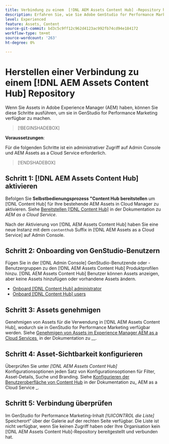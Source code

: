 ```yaml
---
title: Verbindung zu einem  [!DNL AEM Assets Content Hub] -Repository herstellen
description: Erfahren Sie, wie Sie Adobe GenStudio for Performance Marketing mit einem Adobe Experience Manager (AEM)- [!DNL Content Hub]  verbinden und vorhandene genehmigte Inhalte nutzen können.
level: Experienced
feature: Assets, Content
source-git-commit: bd3c5c9ff12c962d4123ac992fb74cd94e184172
workflow-type: tm+mt
source-wordcount: '263'
ht-degree: 0%

---
```


# Herstellen einer Verbindung zu einem [!DNL AEM Assets Content Hub] Repository

Wenn Sie Assets in Adobe Experience Manager (AEM) haben, können Sie diese Schritte ausführen, um sie in GenStudio for Performance Marketing verfügbar zu machen.

>[!BEGINSHADEBOX]

**Voraussetzungen**:

Für die folgenden Schritte ist ein administrativer Zugriff auf Admin Console und AEM Assets as a Cloud Service erforderlich.

>[!ENDSHADEBOX]

## Schritt 1: [!DNL AEM Assets Content Hub] aktivieren

Befolgen Sie **Selbstbedienungsprozess &quot;Content Hub bereitstellen** um [!DNL Content Hub] für Ihre bestehende AEM Assets in Cloud Manager zu aktivieren. Siehe [Bereitstellen [!DNL Content Hub]](https://experienceleague.adobe.com/de/docs/experience-manager-cloud-service/content/assets/content-hub/deploy-content-hub) in der Dokumentation zu _AEM as a Cloud Service_.

Nach der Aktivierung von [!DNL AEM Assets Content Hub] haben Sie eine neue Instanz mit dem `contenthub` Suffix in [!DNL AEM Assets as a Cloud Service] auf Admin Console.

## Schritt 2: Onboarding von GenStudio-Benutzern

Fügen Sie in der [!DNL Admin Console] GenStudio-Benutzende oder -Benutzergruppen zu den [!DNL AEM Assets Content Hub] Produktprofilen hinzu. [!DNL AEM Assets Content Hub] Benutzer können Assets anzeigen, aber keine Assets hinzufügen oder vorhandene Assets ändern.

- [Onboard [!DNL Content Hub] administrator](https://experienceleague.adobe.com/de/docs/experience-manager-cloud-service/content/assets/content-hub/deploy-content-hub#onboard-content-hub-administrator)
- [Onboard [!DNL Content Hub] users](https://experienceleague.adobe.com/de/docs/experience-manager-cloud-service/content/assets/content-hub/deploy-content-hub#onboard-content-hub-users)

## Schritt 3: Assets genehmigen

Genehmigen von Assets für die Verwendung in [!DNL AEM Assets Content Hub], wodurch sie in GenStudio for Performance Marketing verfügbar werden. Siehe [Genehmigen von Assets im Experience Manager AEM as a Cloud Services &#x200B;](https://experienceleague.adobe.com/de/docs/experience-manager-cloud-service/content/assets/dynamicmedia/dynamic-media-open-apis/approve-assets) in der Dokumentation zu __.

## Schritt 4: Asset-Sichtbarkeit konfigurieren

Überprüfen Sie unter _[!DNL AEM Assets Content Hub]_&#x200B;Konfigurationsoptionen jeden Satz von Konfigurationsoptionen für Filter, Asset-Details, Suche und Branding. Siehe [Konfigurieren der Benutzeroberfläche von Content Hub](https://experienceleague.adobe.com/de/docs/experience-manager-cloud-service/content/assets/content-hub/configure-content-hub-ui-options) in der Dokumentation zu_ AEM as a Cloud Service _.

## Schritt 5: Verbindung überprüfen

Im GenStudio for Performance Marketing-Inhalt _[!UICONTROL die Liste]_ Speicherort“ über der Galerie auf der rechten Seite verfügbar. Die Liste ist nicht verfügbar, wenn Sie keinen Zugriff haben oder Ihre Organisation kein [!DNL AEM Assets Content Hub]-Repository bereitgestellt und verbunden hat.
